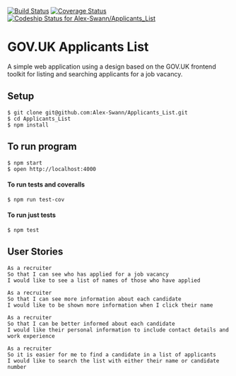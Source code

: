 [![Build Status](https://travis-ci.org/Alex-Swann/Applicants_List.svg?branch=master)](https://travis-ci.org/Alex-Swann/Applicants_List) [![Coverage Status](https://coveralls.io/repos/github/Alex-Swann/Applicants_List/badge.svg?branch=master)](https://coveralls.io/github/Alex-Swann/Applicants_List?branch=master) [ ![Codeship Status for Alex-Swann/Applicants_List](https://codeship.com/projects/75327930-4093-0134-4cbf-2e3eade03982/status?branch=master)](https://codeship.com/projects/167743)

# GOV.UK Applicants List
A simple web application using a design based on the GOV.UK frontend toolkit for listing and searching applicants for a job vacancy.

## Setup
```
$ git clone git@github.com:Alex-Swann/Applicants_List.git
$ cd Applicants_List
$ npm install
```
## To run program
```
$ npm start
$ open http://localhost:4000
```
#### To run tests and coveralls
```
$ npm run test-cov
```
#### To run just tests
```
$ npm test
```
 
## User Stories

```
As a recruiter
So that I can see who has applied for a job vacancy
I would like to see a list of names of those who have applied
```
```
As a recruiter
So that I can see more information about each candidate
I would like to be shown more information when I click their name
```
```
As a recruiter
So that I can be better informed about each candidate
I would like their personal information to include contact details and work experience
```
```
As a recruiter
So it is easier for me to find a candidate in a list of applicants
I would like to search the list with either their name or candidate number
```
